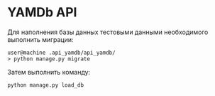 # YAMDb API



Для наполнения базы данных тестовыми данными необходимого выполнить миграции:
```
user@machine .api_yamdb/api_yamdb/
> python manage.py migrate 
```
Затем выполнить команду:
```
python manage.py load_db
```

